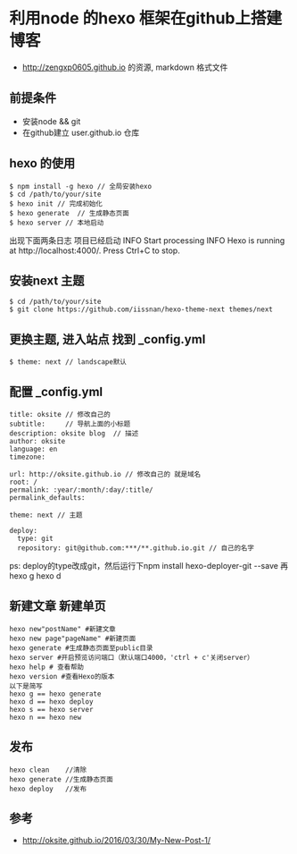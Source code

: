 # 利用node 的hexo 框架在github上搭建博客  
  - http://zengxp0605.github.io 的资源, markdown 格式文件

## 前提条件
  - 安装node && git
  - 在github建立 user.github.io 仓库

## hexo 的使用
```
$ npm install -g hexo // 全局安装hexo
$ cd /path/to/your/site
$ hexo init // 完成初始化
$ hexo generate  // 生成静态页面
$ hexo server // 本地启动
```

出现下面两条日志 项目已经启动
INFO  Start processing
INFO  Hexo is running at http://localhost:4000/. Press Ctrl+C to stop.

## 安装next 主题
```
$ cd /path/to/your/site
$ git clone https://github.com/iissnan/hexo-theme-next themes/next
```

## 更换主题, 进入站点 找到 _config.yml
```
$ theme: next // landscape默认
```

## 配置 _config.yml
```
title: oksite // 修改自己的
subtitle:     // 导航上面的小标题
description: oksite blog  // 描述
author: oksite
language: en
timezone:

url: http://oksite.github.io // 修改自己的 就是域名
root: /
permalink: :year/:month/:day/:title/
permalink_defaults:

theme: next // 主题

deploy:
  type: git
  repository: git@github.com:***/**.github.io.git // 自己的名字
```
ps: deploy的type改成git，然后运行下npm install hexo-deployer-git --save 再hexo g hexo d

## 新建文章 新建单页
```
hexo new"postName" #新建文章
hexo new page"pageName" #新建页面
hexo generate #生成静态页面至public目录
hexo server #开启预览访问端口（默认端口4000，'ctrl + c'关闭server）
hexo help # 查看帮助
hexo version #查看Hexo的版本
以下是简写
hexo g == hexo generate
hexo d == hexo deploy
hexo s == hexo server
hexo n == hexo new
```

## 发布 
```
hexo clean    //清除
hexo generate //生成静态页面
hexo deploy   //发布
```

## 参考
  - http://oksite.github.io/2016/03/30/My-New-Post-1/
